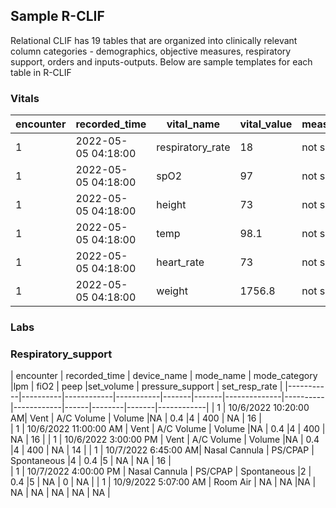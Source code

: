 ## Sample R-CLIF

Relational CLIF has 19 tables that are organized into clinically relevant column categories - demographics, objective measures, respiratory support, orders and inputs-outputs. Below are sample templates for each table in R-CLIF

### Vitals

| encounter | recorded_time  | vital_name | vital_value | meas_site_name |
|-----------|----------|------------|-----------|-------|
| 1         | 2022-05-05 04:18:00       | respiratory_rate| 18        | not specified |
| 1         | 2022-05-05 04:18:00       | spO2          | 97        | not specified |
| 1         | 2022-05-05 04:18:00       | height          | 73        | not specified |
| 1         | 2022-05-05 04:18:00       | temp          | 98.1        | not specified |
| 1         | 2022-05-05 04:18:00       | heart_rate          | 73        | not specified |
| 1         | 2022-05-05 04:18:00       | weight          | 1756.8       | not specified |


### Labs


### Respiratory_support

| encounter | recorded_time | device_name | mode_name | mode_category |lpm  | fiO2    | peep |set_volume | pressure_support | set_resp_rate | 
|-----------|----------|------------|-----------|-------|-------|--------------|----------|------------|------|--------|-------|------------|
| 1         | 10/6/2022  10:20:00 AM| Vent | A/C Volume   | Volume  |NA | 0.4 |4        | 400          | NA    | 16    |  
| 1         | 10/6/2022  11:00:00 AM       | Vent | A/C Volume   | Volume  |NA | 0.4 |4        | 400          | NA    | 16    | 
| 1         | 10/6/2022  3:00:00 PM      | Vent | A/C Volume   | Volume  |NA | 0.4 |4        | 400          | NA    | 14   | 
| 1         | 10/7/2022  6:45:00 AM| Nasal Cannula | PS/CPAP   | Spontaneous  |4 | 0.4 |5       | NA         | NA    | 16    |  
| 1         | 10/7/2022  4:00:00 PM | Nasal Cannula | PS/CPAP   | Spontaneous  |2 | 0.4 |5       | NA          | 0    | NA    | 
| 1         | 10/9/2022  5:07:00 AM | Room Air | NA   | NA  |NA | NA | NA        | NA          | NA    | NA  | 
